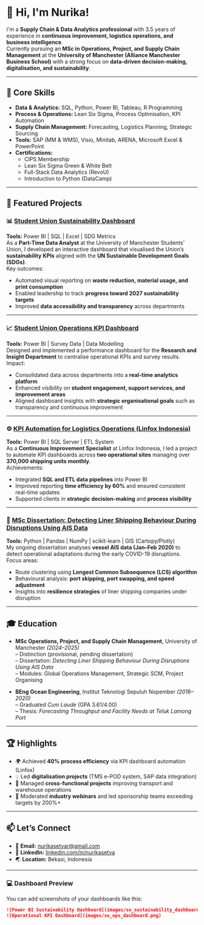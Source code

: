 # 👋 Hi, I'm Nurika!
I'm a **Supply Chain & Data Analytics professional** with 3.5 years of experience in **continuous improvement, logistics operations, and business intelligence**.  
Currently pursuing an **MSc in Operations, Project, and Supply Chain Management** at the **University of Manchester (Alliance Manchester Business School)** with a strong focus on **data-driven decision-making, digitalisation, and sustainability**.

---

## 🔧 Core Skills
- **Data & Analytics:** SQL, Python, Power BI, Tableau, R Programming  
- **Process & Operations:** Lean Six Sigma, Process Optimisation, KPI Automation  
- **Supply Chain Management:** Forecasting, Logistics Planning, Strategic Sourcing  
- **Tools:** SAP (MM & WMS), Visio, Minitab, ARENA, Microsoft Excel & PowerPoint  
- **Certifications:**  
  - CIPS Membership  
  - Lean Six Sigma Green & White Belt  
  - Full-Stack Data Analytics (RevoU)  
  - Introduction to Python (DataCamp)

---

## 📂 Featured Projects

### 📊 [Student Union Sustainability Dashboard](https://github.com/nurikasetya/SUdashboard)
**Tools:** Power BI | SQL | Excel | SDG Metrics  
As a **Part-Time Data Analyst** at the University of Manchester Students’ Union, I developed an interactive dashboard that visualised the Union’s **sustainability KPIs** aligned with the **UN Sustainable Development Goals (SDGs)**.  
Key outcomes:
- Automated visual reporting on **waste reduction, material usage, and print consumption**
- Enabled leadership to track **progress toward 2027 sustainability targets**
- Improved **data accessibility and transparency** across departments

---

### 📈 [Student Union Operations KPI Dashboard](https://github.com/nurikasetya/SUdashboard_OpsKPI)
**Tools:** Power BI | Survey Data | Data Modelling  
Designed and implemented a performance dashboard for the **Research and Insight Department** to centralise operational KPIs and survey results.  
Impact:
- Consolidated data across departments into a **real-time analytics platform**
- Enhanced visibility on **student engagement, support services, and improvement areas**
- Aligned dashboard insights with **strategic organisational goals** such as transparency and continuous improvement

---

### ⚙️ [KPI Automation for Logistics Operations (Linfox Indonesia)]()
**Tools:** Power BI | SQL Server | ETL System  
As a **Continuous Improvement Specialist** at Linfox Indonesia, I led a project to automate KPI dashboards across **two operational sites** managing over **370,000 shipping units monthly**.  
Achievements:
- Integrated **SQL and ETL data pipelines** into Power BI  
- Improved reporting **time efficiency by 60%** and ensured consistent real-time updates  
- Supported clients in **strategic decision-making** and **process visibility**

---

### 🚢 [MSc Dissertation: Detecting Liner Shipping Behaviour During Disruptions Using AIS Data]()
**Tools:** Python | Pandas | NumPy | scikit-learn | GIS (Cartopy/Plotly)  
My ongoing dissertation analyses **vessel AIS data (Jan–Feb 2020)** to detect operational adaptations during the early COVID-19 disruptions.  
Focus areas:
- Route clustering using **Longest Common Subsequence (LCS) algorithm**
- Behavioural analysis: **port skipping, port swapping, and speed adjustment**
- Insights into **resilience strategies** of liner shipping companies under disruption

---

## 🎓 Education
- **MSc Operations, Project, and Supply Chain Management**, University of Manchester *(2024–2025)*  
  – Distinction (provisional, pending dissertation)  
  – Dissertation: *Detecting Liner Shipping Behaviour During Disruptions Using AIS Data*  
  – Modules: Global Operations Management, Strategic SCM, Project Organising  

- **BEng Ocean Engineering**, Institut Teknologi Sepuluh Nopember *(2016–2020)*  
  – Graduated *Cum Laude* (GPA 3.61/4.00)  
  – Thesis: *Forecasting Throughput and Facility Needs at Teluk Lamong Port*

---

## 🏆 Highlights
- 🌍 Achieved **40% process efficiency** via KPI dashboard automation (Linfox)  
- 💡 Led **digitalisation projects** (TMS e-POD system, SAP data integration)  
- 🧭 Managed **cross-functional projects** improving transport and warehouse operations  
- 💬 Moderated **industry webinars** and led sponsorship teams exceeding targets by 200%+  

---

## 📫 Let’s Connect
- 📧 **Email:** nurikasetyar@gmail.com  
- 💼 **LinkedIn:** [linkedin.com/in/nurikasetya](https://linkedin.com/in/nurikasetya)  
- 🌏 **Location:** Bekasi, Indonesia  

---

### 💻 Dashboard Preview
You can add screenshots of your dashboards like this:

```markdown
![Power BI Sustainability Dashboard](images/su_sustainability_dashboard.png)
![Operational KPI Dashboard](images/su_ops_dashboard.png)
